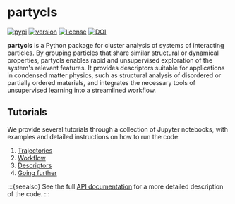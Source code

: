 # partycls

[![pypi](https://img.shields.io/pypi/v/partycls.svg)](https://pypi.python.org/pypi/partycls/)
[![version](https://img.shields.io/badge/python-3.6+-blue.svg)](https://pypi.python.org/pypi/partycls/)
[![license](https://img.shields.io/pypi/l/partycls.svg)](https://en.wikipedia.org/wiki/GNU_General_Public_License)
[![DOI](https://joss.theoj.org/papers/10.21105/joss.03723/status.svg)](https://doi.org/10.21105/joss.03723)

**partycls** is a Python package for cluster analysis of systems of interacting particles. By grouping particles that share similar structural or dynamical properties, partycls enables rapid and unsupervised exploration of the system's relevant features. It provides descriptors suitable for applications in condensed matter physics, such as structural analysis of disordered or partially ordered materials, and integrates the necessary tools of unsupervised learning into a streamlined workflow.

## Tutorials

We provide several tutorials through a collection of Jupyter notebooks, with examples and detailed instructions on how to run the code:

1. [Trajectories](1_trajectory)
2. [Workflow](2_workflow)
3. [Descriptors](3_descriptors)
4. [Going further](4_going_further)

:::{seealso}
See the full [API documentation](https://htmlpreview.github.io/?https://github.com/jorisparet/partycls/blob/master/docs/API/index.html) for a more detailed description of the code.
:::